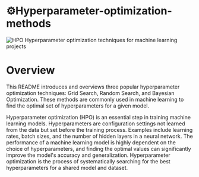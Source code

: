 # ⚙️Hyperparameter-optimization-methods
![HPO](https://s31.picofile.com/file/8469799684/1619269164578.jpeg)
Hyperparameter optimization techniques for machine learning projects

# Overview

This README introduces and overviews three popular hyperparameter optimization techniques: Grid Search, Random Search, and Bayesian Optimization. These methods are commonly used in machine learning to find the optimal set of hyperparameters for a given model.

Hyperparameter optimization (HPO) is an essential step in training machine learning models. Hyperparameters are configuration settings not learned from the data but set before the training process. Examples include learning rates, batch sizes, and the number of hidden layers in a neural network. The performance of a machine learning model is highly dependent on the choice of hyperparameters, and finding the optimal values can significantly improve the model's accuracy and generalization. Hyperparameter optimization is the process of systematically searching for the best hyperparameters for a shared model and dataset.
